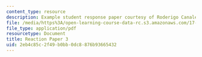```yaml
---
content_type: resource
description: Example student response paper courtesy of Roderigo Canales.
file: /media/https%3A/open-learning-course-data-rc.s3.amazonaws.com/17-955-civil-society-social-capital-and-the-state-in-comparative-perspective-fall-2004/2eb4c85c2f49b0bb0dc8876b93665432_canales_react_3.pdf
file_type: application/pdf
resourcetype: Document
title: Reaction Paper 3
uid: 2eb4c85c-2f49-b0bb-0dc8-876b93665432
---
```

